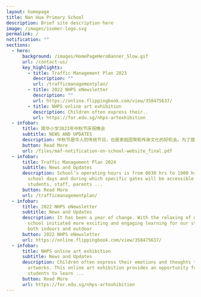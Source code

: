```yaml
---
layout: homepage
title: Nan Hua Primary School
description: Brief site description here
image: /images/isomer-logo.svg
permalink: /
notification: ""
sections:
  - hero:
      background: /images/HomePageHeroBanner_Slow.gif
      url: /contact-us/
      key_highlights:
        - title: Traffic Management Plan 2023
          description: ""
          url: /trafficmanagementplan/
        - title: 2022 NHPS eNewsletter
          description: ""
          url: https://online.flippingbook.com/view/358475637/
        - title: NHPS online art exhibition
          description: Children often express their..
          url: https://for.edu.sg/nhps-artexhibition
  - infobar:
      title: 南华小学2023年中秋节庆祝晚会
      subtitle: NEWS AND UPDATES
      description: 中秋节是华人的传统节日，也是家庭团聚和传承文化的好机会。为了提供平台让学生深入了解传统习俗...
      button: Read More
      url: /files/maf-notification-on-school-website_final.pdf
  - infobar:
      title: Traffic Management Plan 2024
      subtitle: News and Updates
      description: School’s operating hours is from 0630 hrs to 1900 hrs on normal
        school days and during which specific gates will be accessible to
        students, staff, parents ...
      button: Read More
      url: /trafficmanagementplan/
  - infobar:
      title: 2022 NHPS eNewsletter
      subtitle: News and Updates
      description: It has been a year of change. With the relaxing of measures, the
        school initiated more exciting and engaging learning for our students,
        both indoors and outdoor
      button: 2022 NHPS eNewsletter
      url: https://online.flippingbook.com/view/358475637/
  - infobar:
      title: NHPS online art exhibition
      subtitle: News and Updates
      description: Children often express their emotions and thoughts through their
        artworks. This online art exhibition provides an opportunity for
        students to learn ...
      button: Read More
      url: https://for.edu.sg/nhps-artexhibition
---
```

